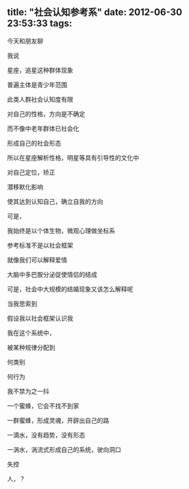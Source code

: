 title: "社会认知参考系"
date: 2012-06-30 23:53:33
tags:
---

今天和朋友聊

我说

星座，追星这种群体现象

普遍主体是青少年范围

此类人群社会认知度有限

对自己的性格，方向是不确定

而不像中老年群体已社会化

形成自己的社会形态

所以在星座解析性格，明星等具有引导性的文化中

对自己定位，矫正

潜移默化影响

使其达到认知自己，确立自我的方向

可是，

我始终是以个体生物，微观心理做坐标系

参考标准不是以社会框架

就像我们可以解释爱情

大脑中多巴胺分泌促使情侣的结成

可是，社会中大规模的结婚现象又该怎么解释呢

当我思索到

假设我以社会框架认识我

我在这个系统中，

被某种规律分配到

何类别

何行为

我不禁为之一抖

一个蜜蜂，它会不找不到家

一群蜜蜂，形成灵魂，开辟出自己的路

一滴水，没有趋势，没有形态

一涡水，涡流式形成自己的系统，驶向洞口

失控

人，？